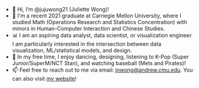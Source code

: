 - 👋 Hi, I’m @jujuwong21 (Juliette Wong)!
- 🏫 I'm a recent 2021 graduate at Carnegie Mellon University, where I studied Math (Operations Research and Statistics Concentration) with minors in Human-Computer Interaction and Chinese Studies.
- 📊 I am an aspiring data analyst, data scientist, or visualization engineer. I am particularly interested in the intersection between data visualization, ML/statistical models, and design.
- 💞️ In my free time, I enjoy dancing, designing, listening to K-Pop (Super Junior/SuperM/NCT Stan), and watching baseball (Mets and Pirates)!
- 📫 Feel free to reach out to me via email: jnwong@andrew.cmu.edu. You can also visit [my website](https://www.juliettewong.com/)!

<!---
jujuwong21/jujuwong21 is a ✨ special ✨ repository because its `README.md` (this file) appears on your GitHub profile.
You can click the Preview link to take a look at your changes.
--->
